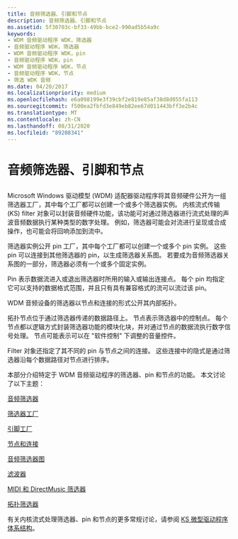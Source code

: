 ```yaml
---
title: 音频筛选器、引脚和节点
description: 音频筛选器、引脚和节点
ms.assetid: 5f30703c-bf33-49bb-bce2-990ad5b54a9c
keywords:
- WDM 音频驱动程序 WDK，筛选器
- 音频驱动程序 WDK，筛选器
- WDM 音频驱动程序 WDK，pin
- 音频驱动程序 WDK，pin
- WDM 音频驱动程序 WDK，节点
- 音频驱动程序 WDK，节点
- 筛选 WDK 音频
ms.date: 04/20/2017
ms.localizationpriority: medium
ms.openlocfilehash: e6a098199e3f39cbf2e819e85af38d8d055fa113
ms.sourcegitcommit: f500ea2fbfd3e849eb82ee67d011443bff3e2b4c
ms.translationtype: MT
ms.contentlocale: zh-CN
ms.lasthandoff: 08/31/2020
ms.locfileid: "89208341"
---
```

# <a name="audio-filters-pins-and-nodes"></a>音频筛选器、引脚和节点


## <span id="audio_filters_pins_and_nodes"></span><span id="AUDIO_FILTERS_PINS_AND_NODES"></span>


Microsoft Windows 驱动模型 (WDM) 适配器驱动程序将其音频硬件公开为一组筛选器工厂，其中每个工厂都可以创建一个或多个筛选器实例。 内核流式传输 (KS) filter 对象可以封装音频硬件功能，该功能可对通过筛选器进行流式处理的声波音频数据执行某种类型的数字处理。 例如，筛选器可能会对流进行呈现或合成操作，也可能会将回响添加到流中。

筛选器实例公开 pin 工厂，其中每个工厂都可以创建一个或多个 pin 实例。 这些 pin 可以连接到其他筛选器的 pin，以生成筛选器关系图。 若要成为音频筛选器关系图的一部分，筛选器必须有一个或多个固定实例。

Pin 表示数据流进入或退出筛选器时所用的输入或输出连接点。 每个 pin 均指定它可以支持的数据格式范围，并且只有具有兼容格式的流可以流过该 pin。

WDM 音频设备的筛选器以节点和连接的形式公开其内部拓扑。

拓扑节点位于通过筛选器传递的数据路径上。 节点表示筛选器中的控制点。 每个节点都以逻辑方式封装筛选器功能的模块化块，并对通过节点的数据流执行数字信号处理。 节点可能表示可以在 "软件控制" 下调整的音量控件。

Filter 对象还指定了其不同的 pin 与节点之间的连接。 这些连接中的隐式是通过筛选器沿每个数据路径对节点进行排序。

本部分介绍特定于 WDM 音频驱动程序的筛选器、pin 和节点的功能。 本文讨论了以下主题：

[音频筛选器](audio-filters.md)

[筛选器工厂](filter-factories.md)

[引脚工厂](pin-factories.md)

[节点和连接](nodes-and-connections.md)

[音频筛选器图](audio-filter-graphs.md)

[滤波器](wave-filters.md)

[MIDI 和 DirectMusic 筛选器](midi-and-directmusic-filters.md)

[拓扑筛选器](topology-filters.md)

有关内核流式处理筛选器、pin 和节点的更多常规讨论，请参阅 [KS 微型驱动程序体系结构](../stream/ks-minidriver-architecture.md)。

 

